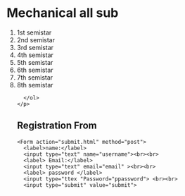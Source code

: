 <!DOCTYPE html> 
<html>
  <head>
    <title> MECHANICAL DEPARTMEN </title>
  </head>
  <body>
    <h1> Mechanical all sub </h1>
    <p>
      <ol>
        <li> 1st semistar </li>
        <li> 2nd semistar </li>
        <li> 3rd semistar </li>
        <li> 4th semistar </li>
        <li> 5th semistar </li>
        <li> 6th semistar </li>
        <li> 7th semistar </li>
        <li> 8th semistar </li>
          
      </ol>
    </p>
  </body>
  <body>
    <h2>Registration From </h2>
    
    <Form action="submit.html" method="post">
      <label>name:</label>
      <input type="text" name="username"><br><br> 
      <label> Email:</label>
      <input type="text" email="email" ><br><br>
      <label> password </label>
      <input type="ttex "Password="ppassword"> <br><br>
      <input type="submit" value="submit">
      
   </form>
  </body>
</html>